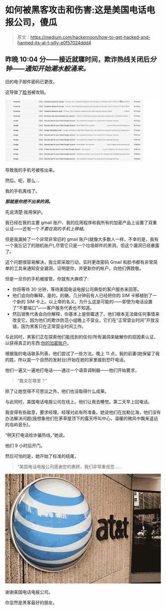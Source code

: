 # 如何被黑客攻击和伤害:这是美国电话电报公司，傻瓜

> 原文：<https://medium.com/hackernoon/how-to-get-hacked-and-harmed-its-at-t-silly-e0f57024ddd4>

## 昨晚 10:04 分——接近就寝时间，欺诈热线关闭后*分钟——通知开始潮水般涌来。*

旧的电子邮件密码已更改。

这导致了[脸书](https://hackernoon.com/tagged/facebook)被攻陷。

![](img/4102c13767b5d1941e0311a2ad28027d.png)

导致我的手机号被咳出来。

然后。呃，那么…

我的手机离线了。

***那就是你挖不出来的洞。***

先说清楚:我用保护。

我已经在我的主要 gmail 账户、我的应用程序和我所有的加密产品上设置了双重认证——还有一个*不要在我的手机上移植*。

但是我漏掉了一个非常非常旧的 gmail 账户(就像大多数人一样，不幸的是，我有一个我忘记了的随机账户),尽管它只是一个垃圾邮件的黑洞，但这个漏洞已经暴露了。

这个问题很容易解决，我立即采取行动，实时更改密码 Gmail 和脸书都有非常简单的工具来通知安全漏洞，证明是你，并更新你的帐户。向他们俩致敬。

但是一旦你的手机被接管，你就有大麻烦了:

*   你将等待 30 分钟，等待美国电话电报公司典型的客户服务来回答。
*   他们会向你解释，是的，的确，几分钟前有人已经把你的 SIM 卡移植到了一个新的 SIM 卡上。以上帝的名义，为什么这是可能的——即使为电话设置了“不要端口”——客户服务代表也不知道。
*   然后销售代表会向你解释，你基本上是倒霉透了。他们根本无法做任何事情来改变它，因为他们的欺诈防范小组晚上不营业。它们在“正常营业时间”开放没错，因为黑客只在正常营业时间工作。

与此同时，黑客们正在探索他们能找到的任何/所有漏洞来破解你的双因素认证，以获得真正的东西:[你的加密账户](https://hackernoon.com/the-conundrum-of-crypto-press-e4bd4db61de7)。

根据我的电话联系列表，他们尝试了一些方法。晚上 11 点，我的前妻(她保留了我的姓，所以是一个自然的发射台)开始在她的家里接到恐吓电话。

他们一遍又一遍地打电话——通过一个语音调制器——他们开始要求，

> “戴夫在哪里？”

除了让她觉得不可思议之外，他们也没取得什么成果。

与此同时，美国电话电报公司在线上。他们让我去睡觉。第二天早上回电话。

我变得有些敌意，要求经理。经理对此有所准备。她说他们在加勒比海，他们没有办法解决问题(我想象他们在茅草屋顶下的露天呼叫中心，温暖的微风中飘来遥远的岛屿音乐)。

“明天打电话给诈骗热线，”她说。

他们 9 小时后开门。

然后可怕的是，她开始了标准的结尾，

> “美国电话电报公司感谢您的惠顾，我们非常重视您……

![](img/b4a6358b9c15fd2fd4bddefe7b6d2f6f.png)

谢谢美国电话电报公司。

你显然是黑客最好的朋友。